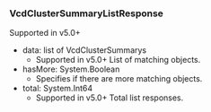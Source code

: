 ### VcdClusterSummaryListResponse
Supported in v5.0+

- data: list of VcdClusterSummarys
  - Supported in v5.0+
  List of matching objects.
- hasMore: System.Boolean
  - Specifies if there are more matching objects.
- total: System.Int64
  - Supported in v5.0+
  Total list responses.

